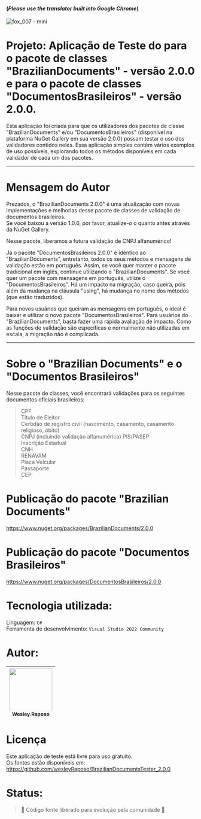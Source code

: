 #### (*Please use the translator built into Google Chrome*)
![fox_007 - mini](https://user-images.githubusercontent.com/50245831/237539094-b20fe912-e476-4795-b3cf-a10b9c7cf426.png)
# Projeto: Aplicação de Teste do para o pacote de classes "BrazilianDocuments" - versão 2.0.0 e para o pacote de classes "DocumentosBrasileiros" - versão 2.0.0.

Esta aplicação foi criada para que os utilizadores dos pacotes de classe "BrazilianDocuments" e/ou "DocumentosBrasileiros" (disponível na plataforma NuGet Gallery em sua versão 2.0.0) possam testar o uso dos validadores contidos neles. Essa aplicação simples contém vários exemplos de uso possíveis, explorando todos os métodos disponíveis em cada validador de cada um dos pacotes. 

---------------------
# Mensagem do Autor

Prezados, o "BrazilianDocuments 2.0.0" é uma atualização com novas implementações e melhorias desse pacote de classes de validação de documentos brasileiros.  
Se você baixou a versão 1.0.6, por favor, atualize-o o quanto antes através da NuGet Gallery.  
  
Nesse pacote, liberamos a futura validação de CNPJ alfanumérico!

Já o pacote "DocumentosBrasileiros 2.0.0" é idêntico ao "BrazilianDocuments", entretanto, todos os seus métodos e mensagens de validação estão em português.
Assim, se você quer manter o pacote tradicional em inglês, continue utilizando o "BrazilianDocuments". Se você quer um pacote com mensagens em português, utilize o "DocumentosBrasileiros".
Há um impacto na migração, caso queira, pois além da mudança na cláusula "using", há mudança no nome dos métodos (que estão traduzidos).

Para novos usuários que queiram as mensagens em português, o ideal é baixar e utilizar o novo pacote "DocumentosBrasileiros".
Para usuários do "BrazilianDocuments", basta fazer uma rápida avaliação de impacto. Como as funções de validação são específicas e normalmente não utilizadas em escala, a migração não é complicada.

---------------------

# Sobre o "Brazilian Documents" e o "Documentos Brasileiros"

Nesse pacote de classes, você encontrará validações para os seguintes documentos oficiais brasileiros:
> CPF  
> Título de Eleitor  
> Certidão de registro civil (nascimento, casamento, casamento religioso, óbito)  
> CNPJ (incluindo validação alfanumérica) 
> PIS/PASEP  
> Inscrição Estadual  
> CNH  
> RENAVAM  
> Placa Veícular  
> Passaporte  
> CEP  

# Publicação do pacote "Brazilian Documents"

https://www.nuget.org/packages/BrazilianDocuments/2.0.0

# Publicação do pacote "Documentos Brasileiros"

https://www.nuget.org/packages/DocumentosBrasileiros/2.0.0


# Tecnologia utilizada:

Linguagem: ```C#```  
Ferramenta de desenvolvimento: ```Visual Studio 2022 Community```  


# Autor:

| [<img src="https://avatars.githubusercontent.com/u/50245831?v=4" width=115><br><sub>Wesley Raposo</sub>](https://github.com/wesleyRaposo) 
| :---: |



# Licença

Este aplicação de teste está livre para uso gratuito.  
Os fontes estão disponíveis em: https://github.com/wesleyRaposo/BrazilianDocumentsTester_2.0.0
 

# Status:

> :construction: Código fonte liberado para evolução pela comunidade :construction:
